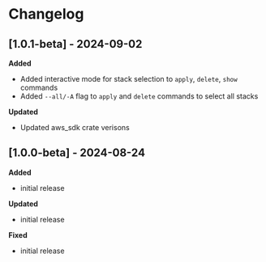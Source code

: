 # Changelog
## [1.0.1-beta] - 2024-09-02
**Added**
- Added interactive mode for stack selection to `apply`, `delete`, `show` commands
- Added `--all/-A` flag to `apply` and `delete` commands to select all stacks

**Updated**
- Updated aws_sdk crate verisons

## [1.0.0-beta] - 2024-08-24
**Added**
- initial release

**Updated**
- initial release

**Fixed**
- initial release
